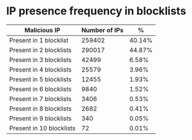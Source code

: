 # IP presence frequency in blocklists
| Malicious IP | Number of IPs | % |
|----|----|----|
| Present in 1 blocklist | 259402 | 40.14% |
| Present in 2 blocklists | 290017 | 44.87% |
| Present in 3 blocklists | 42499 | 6.58% |
| Present in 4 blocklists | 25579 | 3.96% |
| Present in 5 blocklists | 12455 | 1.93% |
| Present in 6 blocklists | 9840 | 1.52% |
| Present in 7 blocklists | 3406 | 0.53% |
| Present in 8 blocklists | 2682 | 0.41% |
| Present in 9 blocklists | 340 | 0.05% |
| Present in 10 blocklists | 72 | 0.01% |

